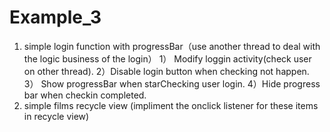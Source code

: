 # Example_3
1. simple login function with progressBar（use another thread to deal with the logic business of the login）
     1） Modify loggin activity(check user on other thread).
     2）Disable login button when checking not happen.
     3） Show progressBar when starChecking user login.
     4）Hide progress bar when checkin completed.
2. simple films recycle view (impliment the onclick listener for these items in recycle view)
